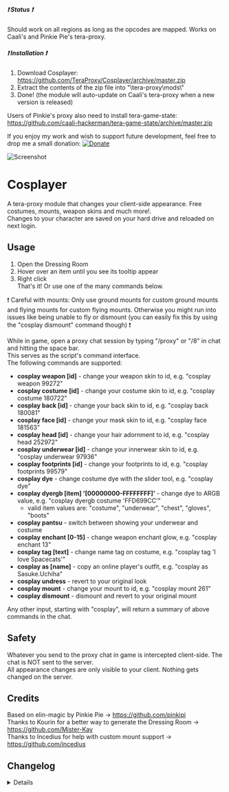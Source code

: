 ##### :heavy_exclamation_mark: Status :heavy_exclamation_mark:
Should work on all regions as long as the opcodes are mapped. Works on Caali's and Pinkie Pie's tera-proxy.  

##### :heavy_exclamation_mark: Installation :heavy_exclamation_mark:
1) Download Cosplayer: https://github.com/TeraProxy/Cosplayer/archive/master.zip
2) Extract the contents of the zip file into "\tera-proxy\mods\\"
3) Done! (the module will auto-update on Caali's tera-proxy when a new version is released)
  
Users of Pinkie's proxy also need to install tera-game-state: https://github.com/caali-hackerman/tera-game-state/archive/master.zip  
  
If you enjoy my work and wish to support future development, feel free to drop me a small donation: [![Donate](https://www.paypalobjects.com/webstatic/en_US/i/buttons/PP_logo_h_100x26.png)](https://www.paypal.com/cgi-bin/webscr?cmd=_donations&business=A3KBZUCSEQ5RJ)

![Screenshot](https://i.imgur.com/m8X358f.jpg)

# Cosplayer
A tera-proxy module that changes your client-side appearance. Free costumes, mounts, weapon skins and much more!.  
Changes to your character are saved on your hard drive and reloaded on next login.  

## Usage  
1) Open the Dressing Room  
2) Hover over an item until you see its tooltip appear  
3) Right click  
That's it! Or use one of the many commands below.  

:heavy_exclamation_mark: Careful with mounts: Only use ground mounts for custom ground mounts and flying mounts for custom flying mounts. Otherwise you might run into issues like being unable to fly or dismount (you can easily fix this by using the "cosplay dismount" command though) :heavy_exclamation_mark:  

While in game, open a proxy chat session by typing "/proxy" or "/8" in chat and hitting the space bar.  
This serves as the script's command interface.  
The following commands are supported:  

* **cosplay weapon [id]** - change your weapon skin to id, e.g. "cosplay weapon 99272"
* **cosplay costume [id]** - change your costume skin to id, e.g. "cosplay costume 180722"
* **cosplay back [id]** - change your back skin to id, e.g. "cosplay back 180081"
* **cosplay face [id]** - change your mask skin to id, e.g. "cosplay face 181563"
* **cosplay head [id]** - change your hair adornment to id, e.g. "cosplay head 252972"
* **cosplay underwear [id]** - change your innerwear skin to id, e.g. "cosplay underwear 97936"
* **cosplay footprints [id]** - change your footprints to id, e.g. "cosplay footprints 99579"
* **cosplay dye** - change costume dye with the slider tool, e.g. "cosplay dye"
* **cosplay dyergb [item] '[00000000-FFFFFFFF]'** - change dye to ARGB value, e.g. "cosplay dyergb costume \'FFD699CC\'"
  * valid item values are: "costume", "underwear", "chest", "gloves", "boots"
* **cosplay pantsu** - switch between showing your underwear and costume
* **cosplay enchant [0-15]** - change weapon enchant glow, e.g. "cosplay enchant 13"
* **cosplay tag [text]** - change name tag on costume, e.g. "cosplay tag 'I love Spacecats'"
* **cosplay as [name]** - copy an online player's outfit, e.g. "cosplay as Sasuke.Uchiha"
* **cosplay undress** - revert to your original look
* **cosplay mount** - change your mount to id, e.g. "cosplay mount 261"
* **cosplay dismount** - dismount and revert to your original mount

Any other input, starting with "cosplay", will return a summary of above commands in the chat.  

## Safety
Whatever you send to the proxy chat in game is intercepted client-side. The chat is NOT sent to the server.  
All appearance changes are only visible to your client. Nothing gets changed on the server.  

## Credits  
Based on elin-magic by Pinkie Pie -> https://github.com/pinkipi  
Thanks to Kourin for a better way to generate the Dressing Room -> https://github.com/Mister-Kay  
Thanks to Incedius for help with custom mount support -> https://github.com/incedius  

## Changelog
<details>

### 2.2.17
* [*] Remove support for patches < 85
### 2.2.16
* [*] Update for patch 85 and below
### 2.2.15
* [+] Added support for Node.JS 12 and Electron 5
### 2.2.14
* [*] Updated S_USER_PAPERDOLL_INFO hook to version 8
### 2.2.13
* [*] Fixed a bug that made you switch back to your original weapon skin during transformation effects
### 2.2.11
* [*] Attempted fix of a rare problem with improper application of changes when leaving the Dressing Room
* [*] Updated S_USER_PAPERDOLL_INFO hook to version 7
* [~] Using raw hooks where it's possible
### 2.2.10
* [*] Fixed Marrow Brooch returning to default look
### 2.2.9
* [*] Improved dyergb function
### 2.2.8
* [*] Definition updates
### 2.2.7
* [*] Fixed JP, TW and SE regions unable to use the "cosplay dye" command
### 2.2.6
* [+] Added "cosplay mount" command
### 2.2.5
* [+] Added support for Node.JS 11
* [+] Added backwards compatibility for Node.JS 10
### 2.2.4
* [-] Removed support for patch versions < 75
### 2.2.3
* [*] Changed Unleashed tracking to not rely on "S_ABNORMALITY_*" hooks any longer
* [*] Fixed a bug that caused a lookup error on closing tera-proxy while trying to save settings
* [-] Deleted obsolete abnormality tracking for Ragnarok
### 2.2.2
* [~] Hat Restyler support needs to be enabled in index.js (only do that when you have the opcodes)
* [+] Add support for Bigint (will now work with Pinkie Pie's tera-proxy again)
### 2.2.0
* [+] Added Hat Restyler support for custom head accessories
* [*] Now using the new contract submodule of tera-game-state
### 2.1.11
* [*] Support for patch versions < 75
### 2.1.10
* [~] Database update
* [~] NA/EU split
### 2.1.9
* [~] Definition update
### 2.1.8
* [~] Code changes due to Caali's recent tera-proxy updates
* [-] Removed support for Pinkie Pie's tera-proxy
### 2.1.7
* [*] Unleashed abnormality id fixed
### 2.1.6
* [+] Added localization for JP, KR, RU, TH, TW regions
### 2.1.5
* [+] Added Footprints
* [*] More optimizations
### 2.1.4
* [*] Presets file now gets generated when not present which fixes an error with auto-update
### 2.1.3
* [*] Fixed mouse handler not getting destroyed on unload
* [*] Fixed "Module did not self-register" error when unloading and reloading the module
* [*] Fixed item preview breaking custom outfit (your outfit will now be reapplied after moving again)
* [+] Started rewriting code to use Caali's "tera-game-state" module in order to reduce overhead
* [~] Changed structure of the mouse hook to remove unnecessary files
### 2.1.2
* [*] Alternate implementation to revert weapon skins after Unleashed
### 2.1.1
* [*] Better error checks
* [*] Fixed the issue of Berserkers' custom weapon skins reverting to the original after using Unleashed
### 2.1.0
* [+] Added new version check (now that I actually understand what's going on)
* [+] Added custom mount support via Dressing Room
* [+] Added "cosplay dismount" command
* [+] Now supports auto-updating via Caali's tera-proxy
* [*] Fixed a bug with not reinitializing some variables when switching to a character without a preset
### 2.0.5
* [-] Removed version check (kept architecture check)
* [~] Item update
### 2.0.4
* [*] Updated hook versions
### 2.0.3
* [+] Added current version output for Node.JS version check
* [~] Item update: Mechanical weapon skins
### 2.0.2
* [~] Updated for NA Counterpunch patch
### 2.0.1
* [*] Fixed a bug for preset-less characters
* [+] Added checks for Node.JS version
* [~] Updated installation guide (tested on different machine successfully)
### 2.0.0
* [*] Major code overhaul
* [*] Some bug fixes
* [~] Updated for Elin Gunner patch
* [~] Reimplemented custom Dressing Room items
* [+] Added complete item and mount databases (only items valid for your character get added to the Dressing Room)
* [+] Added "cosplay as" command
* [+] Added experimental option to dye underwear, chest, gloves and boots to the "cosplay dyergb" command
* [-] Removed obsolete item scanning
### 1.3.0
* [~] Updated for Arsenal patch
* [+] Added "tag" command
* [+] Added Ragnarok fix
* [+] Added option to disable scanning for new costumes in scanner.js
### 1.2.1
* [*] Fixed outfit not immediately reapplying while dying under the effect of Marrow Brooch
### 1.2.0
* [*] Some code cleanup
* [~] Full conversion to Pinkie Pie's command module
### 1.1.0
* [+] Added more commands
* [+] Emulated Marrow Brooch appearance changes
### 1.0.0
* [~] Initial Release

</details>